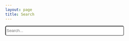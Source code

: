 ```yaml
---
layout: page
title: Search
---
```


<!-- HTML elements for search -->
<input type="text" id="search-input" placeholder="Search..." style="width:380px;height:2rem;border-radius: 5px;"/>
<ul id="results-container"></ul>

<!-- script pointing to jekyll-search.js -->
<script src="/js/simple-jekyll-search.min.js"></script>

<script>
SimpleJekyllSearch({
    searchInput: document.getElementById('search-input'),
    resultsContainer: document.getElementById('results-container'),
    json: '/search.json',
    searchResultTemplate: '<li><a href="{url}" title="{desc}">{title}</a></li>',
    noResultsText: 'Not Found',
    limit: 20,
    fuzzy: false
  })
</script>
